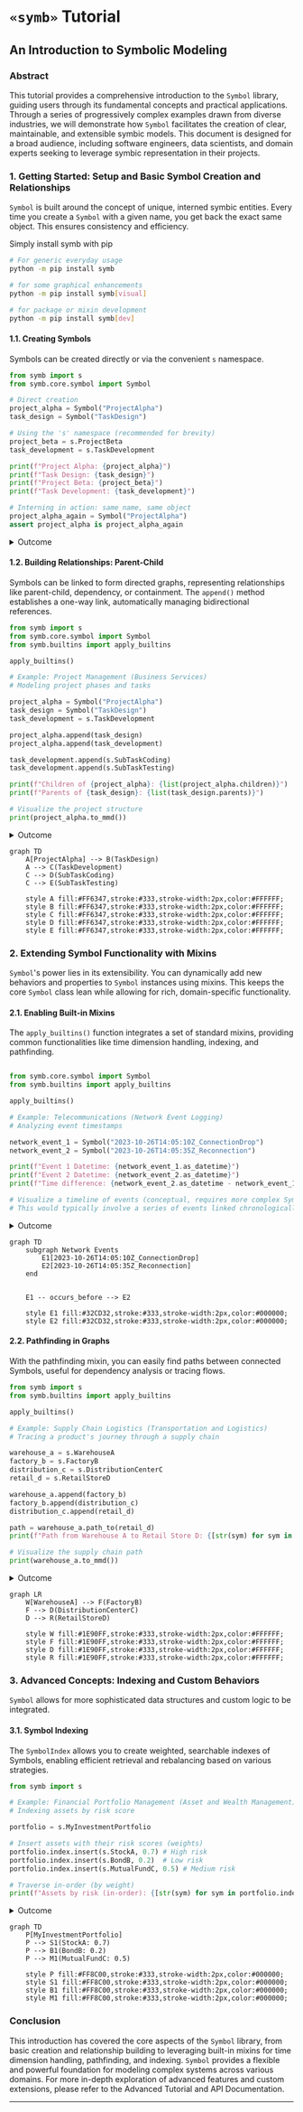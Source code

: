 # `«symb»` Tutorial
## An Introduction to Symbolic Modeling

### Abstract

This tutorial provides a comprehensive introduction to the `Symbol` library, guiding users through its fundamental concepts and practical applications. Through a series of progressively complex examples drawn from diverse industries, we will demonstrate how `Symbol` facilitates the creation of clear, maintainable, and extensible symbic models. This document is designed for a broad audience, including software engineers, data scientists, and domain experts seeking to leverage symbic representation in their projects.

### 1. Getting Started: Setup and Basic Symbol Creation and Relationships

`Symbol` is built around the concept of unique, interned symbic entities. Every time you create a `Symbol` with a given name, you get back the exact same object. This ensures consistency and efficiency.

Simply install symb with pip
```bash
# For generic everyday usage
python -m pip install symb

# for some graphical enhancements
python -m pip install symb[visual]

# for package or mixin development 
python -m pip install symb[dev]
```

#### 1.1. Creating Symbols

Symbols can be created directly or via the convenient `s` namespace.

```python
from symb import s
from symb.core.symbol import Symbol

# Direct creation
project_alpha = Symbol("ProjectAlpha")
task_design = Symbol("TaskDesign")

# Using the 's' namespace (recommended for brevity)
project_beta = s.ProjectBeta
task_development = s.TaskDevelopment

print(f"Project Alpha: {project_alpha}")
print(f"Task Design: {task_design}")
print(f"Project Beta: {project_beta}")
print(f"Task Development: {task_development}")

# Interning in action: same name, same object
project_alpha_again = Symbol("ProjectAlpha")
assert project_alpha is project_alpha_again
```
<details>
<summary>Outcome</summary>

```text
Project Alpha: <Symbol: ProjectAlpha>
Task Design: <Symbol: TaskDesign>
Project Beta: <Symbol: ProjectBeta>
Task Development: <Symbol: TaskDevelopment>
```
</details>

#### 1.2. Building Relationships: Parent-Child

Symbols can be linked to form directed graphs, representing relationships like parent-child, dependency, or containment. The `append()` method establishes a one-way link, automatically managing bidirectional references.

```python
from symb import s
from symb.core.symbol import Symbol
from symb.builtins import apply_builtins

apply_builtins()

# Example: Project Management (Business Services)
# Modeling project phases and tasks

project_alpha = Symbol("ProjectAlpha")
task_design = Symbol("TaskDesign")
task_development = s.TaskDevelopment

project_alpha.append(task_design)
project_alpha.append(task_development)

task_development.append(s.SubTaskCoding)
task_development.append(s.SubTaskTesting)

print(f"Children of {project_alpha}: {list(project_alpha.children)}")
print(f"Parents of {task_design}: {list(task_design.parents)}")

# Visualize the project structure
print(project_alpha.to_mmd())
```
<details>
<summary>Outcome</summary>

```text
Children of <Symbol: ProjectAlpha>: [<Symbol: TaskDesign>, <Symbol: TaskDevelopment>]
Parents of <Symbol: TaskDesign>: [<Symbol: ProjectAlpha>]
graph TD
    ProjectAlpha --> TaskDesign
    ProjectAlpha --> TaskDevelopment
    TaskDevelopment --> SubTaskCoding
    TaskDevelopment --> SubTaskTesting
```
</details>

```mermaid
graph TD
    A[ProjectAlpha] --> B(TaskDesign)
    A --> C(TaskDevelopment)
    C --> D(SubTaskCoding)
    C --> E(SubTaskTesting)

    style A fill:#FF6347,stroke:#333,stroke-width:2px,color:#FFFFFF;
    style B fill:#FF6347,stroke:#333,stroke-width:2px,color:#FFFFFF;
    style C fill:#FF6347,stroke:#333,stroke-width:2px,color:#FFFFFF;
    style D fill:#FF6347,stroke:#333,stroke-width:2px,color:#FFFFFF;
    style E fill:#FF6347,stroke:#333,stroke-width:2px,color:#FFFFFF;
```

### 2. Extending Symbol Functionality with Mixins

`Symbol`'s power lies in its extensibility. You can dynamically add new behaviors and properties to `Symbol` instances using mixins. This keeps the core `Symbol` class lean while allowing for rich, domain-specific functionality.

#### 2.1. Enabling Built-in Mixins

The `apply_builtins()` function integrates a set of standard mixins, providing common functionalities like time dimension handling, indexing, and pathfinding.

```python

from symb.core.symbol import Symbol
from symb.builtins import apply_builtins

apply_builtins()

# Example: Telecommunications (Network Event Logging)
# Analyzing event timestamps

network_event_1 = Symbol("2023-10-26T14:05:10Z_ConnectionDrop")
network_event_2 = Symbol("2023-10-26T14:05:35Z_Reconnection")

print(f"Event 1 Datetime: {network_event_1.as_datetime}")
print(f"Event 2 Datetime: {network_event_2.as_datetime}")
print(f"Time difference: {network_event_2.as_datetime - network_event_1.as_datetime}")

# Visualize a timeline of events (conceptual, requires more complex Symbol relationships)
# This would typically involve a series of events linked chronologically.
```
<details>
<summary>Outcome</summary>

```text
Event 1 Datetime: 2023-10-26 14:05:10
Event 2 Datetime: 2023-10-26 14:05:35
Time difference: 0:00:25
```
</details>

```mermaid
graph TD
    subgraph Network Events
        E1[2023-10-26T14:05:10Z_ConnectionDrop]
        E2[2023-10-26T14:05:35Z_Reconnection]
    end


    E1 -- occurs_before --> E2

    style E1 fill:#32CD32,stroke:#333,stroke-width:2px,color:#000000;
    style E2 fill:#32CD32,stroke:#333,stroke-width:2px,color:#000000;
```
#### 2.2. Pathfinding in Graphs

With the pathfinding mixin, you can easily find paths between connected Symbols, useful for dependency analysis or tracing flows.

```python
from symb import s
from symb.builtins import apply_builtins

apply_builtins()

# Example: Supply Chain Logistics (Transportation and Logistics)
# Tracing a product's journey through a supply chain

warehouse_a = s.WarehouseA
factory_b = s.FactoryB
distribution_c = s.DistributionCenterC
retail_d = s.RetailStoreD

warehouse_a.append(factory_b)
factory_b.append(distribution_c)
distribution_c.append(retail_d)

path = warehouse_a.path_to(retail_d)
print(f"Path from Warehouse A to Retail Store D: {[str(sym) for sym in path]}")

# Visualize the supply chain path
print(warehouse_a.to_mmd())
```
<details>
<summary>Outcome</summary>

```text
Path from Warehouse A to Retail Store D: ['<Symbol: WarehouseA>', '<Symbol: FactoryB>', '<Symbol: DistributionCenterC>', '<Symbol: RetailStoreD>']
graph TD
    WarehouseA --> FactoryB
    FactoryB --> DistributionCenterC
    DistributionCenterC --> RetailStoreD
```
</details>

```mermaid
graph LR
    W[WarehouseA] --> F(FactoryB)
    F --> D(DistributionCenterC)
    D --> R(RetailStoreD)

    style W fill:#1E90FF,stroke:#333,stroke-width:2px,color:#FFFFFF; 
    style F fill:#1E90FF,stroke:#333,stroke-width:2px,color:#FFFFFF; 
    style D fill:#1E90FF,stroke:#333,stroke-width:2px,color:#FFFFFF; 
    style R fill:#1E90FF,stroke:#333,stroke-width:2px,color:#FFFFFF; 
```

### 3. Advanced Concepts: Indexing and Custom Behaviors

`Symbol` allows for more sophisticated data structures and custom logic to be integrated.

#### 3.1. Symbol Indexing

The `SymbolIndex` allows you to create weighted, searchable indexes of Symbols, enabling efficient retrieval and rebalancing based on various strategies.

```python
from symb import s

# Example: Financial Portfolio Management (Asset and Wealth Management)
# Indexing assets by risk score

portfolio = s.MyInvestmentPortfolio

# Insert assets with their risk scores (weights)
portfolio.index.insert(s.StockA, 0.7) # High risk
portfolio.index.insert(s.BondB, 0.2)  # Low risk
portfolio.index.insert(s.MutualFundC, 0.5) # Medium risk

# Traverse in-order (by weight)
print(f"Assets by risk (in-order): {[str(sym) for sym in portfolio.index.traverse()]}")

```
<details>
<summary>Outcome</summary>

```text
Assets by risk (in-order): ['<Symbol: BondB>', '<Symbol: MutualFundC>', '<Symbol: StockA>']
```
</details>

```mermaid
graph TD
    P[MyInvestmentPortfolio]
    P --> S1(StockA: 0.7)
    P --> B1(BondB: 0.2)
    P --> M1(MutualFundC: 0.5)

    style P fill:#FF8C00,stroke:#333,stroke-width:2px,color:#000000;
    style S1 fill:#FF8C00,stroke:#333,stroke-width:2px,color:#000000;
    style B1 fill:#FF8C00,stroke:#333,stroke-width:2px,color:#000000;
    style M1 fill:#FF8C00,stroke:#333,stroke-width:2px,color:#000000;
```

### Conclusion

This introduction has covered the core aspects of the `Symbol` library, from basic creation and relationship building to leveraging built-in mixins for time dimension handling, pathfinding, and indexing. `Symbol` provides a flexible and powerful foundation for modeling complex systems across various domains. For more in-depth exploration of advanced features and custom extensions, please refer to the Advanced Tutorial and API Documentation.

---
